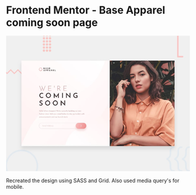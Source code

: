 # Frontend Mentor - Base Apparel coming soon page

![Design preview for the Base Apparel coming soon page coding challenge](./design/desktop-preview.jpg)

Recreated the design using SASS and Grid. Also used media query's for mobile.
